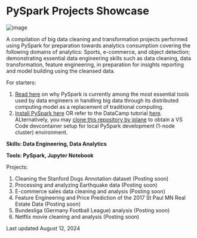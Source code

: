 # PySpark Projects Showcase

![image](https://github.com/user-attachments/assets/fa337c03-9cac-4f73-b19b-b6b65e53a81d)

 A compilation of big data cleaning and transformation projects performed using PySpark for preparation towards analytics consumption covering the following domains of analytics: Sports, e-commerce, and object detection; demonstrating essential data engineering skills such as data cleaning, data transformation, feature engineering, in preparation for insights reporting and model building using the cleansed data.

For starters:

 1. [Read here](https://sparkbyexamples.com/pyspark-tutorial/) on why PySpark is currently among the most essential tools used by data engineers in handling big data through its distributed computing model as a replacement of traditional computing.
 2. [Install PySpark here](https://spark.apache.org/docs/latest/api/python/getting_started/install.html) OR refer to the DataCamp tutorial [here](https://www.datacamp.com/tutorial/installation-of-pyspark). ALternatively, you may [clone this repository by jplane](https://github.com/jplane/pyspark-devcontainer?tab=readme-ov-file) to obtain a VS Code devcontainer setup for local PySpark development (1-node cluster) environment.

**Skills: Data Engineering, Data Analytics**

**Tools: PySpark, Jupyter Notebook**

Projects:

 1. Cleaning the Stanford Dogs Annotation dataset (Posting soon)
 2. Processing and analyzing Earthquake data (Posting soon)
 3. E-commerce sales data cleaning and analysis (Posting soon)
 4. Feature Engineering and Price Prediction of the 2017 St Paul MN Real Estate Data (Posting soon)
 5. Bundesliga (Germany Football League) analysis (Posting soon)
 6. Netflix movie cleaning and analysis (Posting soon)

Last updated August 12, 2024
